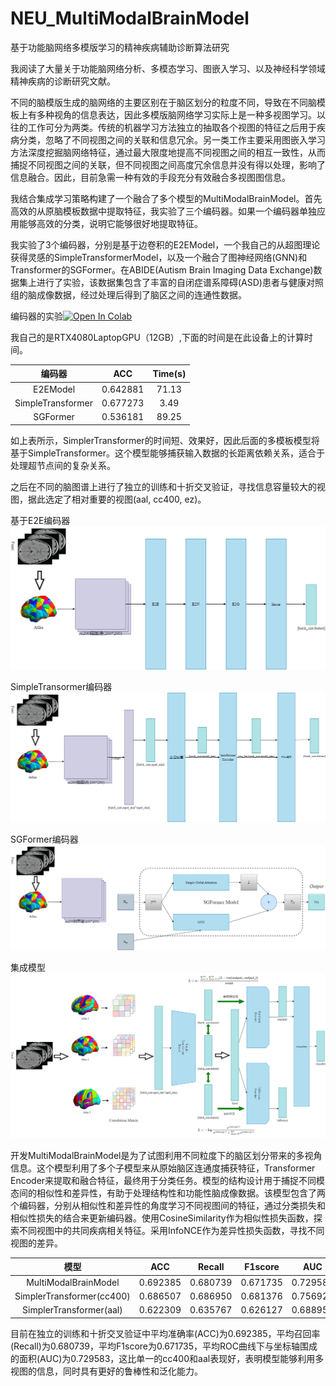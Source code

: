 # NEU_MultiModalBrainModel
基于功能脑网络多模版学习的精神疾病辅助诊断算法研究

我阅读了大量关于功能脑网络分析、多模态学习、图嵌入学习、以及神经科学领域精神疾病的诊断研究文献。

不同的脑模版生成的脑网络的主要区别在于脑区划分的粒度不同，导致在不同脑模板上有多种视角的信息表达，因此多模版脑网络学习实际上是一种多视图学习。以往的工作可分为两类。传统的机器学习方法独立的抽取各个视图的特征之后用于疾病分类，忽略了不同视图之间的关联和信息冗余。另一类工作主要采用图嵌入学习方法深度挖掘脑网络特征，通过最大限度地提高不同视图之间的相互一致性，从而捕捉不同视图之间的关联，但不同视图之间高度冗余信息并没有得以处理，影响了信息融合。因此，目前急需一种有效的手段充分有效融合多视图图信息。

我结合集成学习策略构建了一个融合了多个模型的MultiModalBrainModel。首先高效的从原脑模板数据中提取特征，我实验了三个编码器。如果一个编码器单独应用能够高效的分类，说明它能够很好地提取特征。

我实验了3个编码器，分别是基于边卷积的E2EModel，一个我自己的从超图理论获得灵感的SimpleTransformerModel，以及一个融合了图神经网络(GNN)和Transformer的SGFormer。在ABIDE(Autism Brain Imaging Data Exchange)数据集上进行了实验，该数据集包含了丰富的自闭症谱系障碍(ASD)患者与健康对照组的脑成像数据，经过处理后得到了脑区之间的连通性数据。

编码器的实验[![Open In Colab](https://colab.research.google.com/assets/colab-badge.svg)](https://colab.research.google.com/drive/1itucZ6gqmhtzutG-fLSuotDHyweQstYc#scrollTo=TH2QjtkHZwHK)

我自己的是RTX4080LaptopGPU（12GB）,下面的时间是在此设备上的计算时间。

| 编码器	|ACC	|Time(s)|
| :---: | :---: | :---: |
| E2EModel |	0.642881 | 	71.13 |
| SimpleTransformer |	0.677273 |	3.49 |
| SGFormer |	0.536181 | 	89.25 |

如上表所示，SimplerTransformer的时间短、效果好，因此后面的多模板模型将基于SimpleTransformer。这个模型能够捕获输入数据的长距离依赖关系，适合于处理超节点间的复杂关系。

之后在不同的脑图谱上进行了独立的训练和十折交叉验证，寻找信息容量较大的视图，据此选定了相对重要的视图(aal, cc400, ez)。

基于E2E编码器
![E2E](https://github.com/quantumxiaol/NEU_MultiModalBrainModel/blob/main/png/E2E.png "E2E")

SimpleTransormer编码器
![SimpleTransormer](https://github.com/quantumxiaol/NEU_MultiModalBrainModel/blob/main/png/simpleTransormer.png "SimpleTransormer")

SGFormer编码器
![SGFormer](https://github.com/quantumxiaol/NEU_MultiModalBrainModel/blob/main/png/SGFormer.png "SGFormer")

集成模型
![MultiModalBrain](https://github.com/quantumxiaol/NEU_MultiModalBrainModel/blob/main/png/MultiModalBrain.png "MultiModalBrain")

开发MultiModalBrainModel是为了试图利用不同粒度下的脑区划分带来的多视角信息。这个模型利用了多个子模型来从原始脑区连通度捕获特征，Transformer Encoder来提取和融合特征，最终用于分类任务。模型的结构设计用于捕捉不同模态间的相似性和差异性，有助于处理结构性和功能性脑成像数据。该模型包含了两个编码器，分别从相似性和差异性的角度学习不同视图间的特征，通过分类损失和相似性损失的结合来更新编码器。使用CosineSimilarity作为相似性损失函数，探索不同视图中的共同疾病相关特征。采用InfoNCE作为差异性损失函数，寻找不同视图的差异。

| 模型 |	ACC |	Recall |	F1score |	AUC |
| :---: | :---: | :---: | :---: | :---: |
| MultiModalBrainModel |	0.692385 |	0.680739 |	0.671735 |	0.729583 |
| SimplerTransformer(cc400) |	0.686507 |	0.686950 |	0.681376 |	0.756921 |
| SimplerTransformer(aal) |	0.622309 |	0.635767 |	0.626127 |	0.688950 |

目前在独立的训练和十折交叉验证中平均准确率(ACC)为0.692385，平均召回率(Recall)为0.680739，平均F1score为0.671735，平均ROC曲线下与坐标轴围成的面积(AUC)为0.729583，这比单一的cc400和aal表现好，表明模型能够利用多视图的信息，同时具有更好的鲁棒性和泛化能力。
